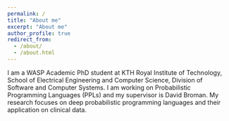 ```yaml
---
permalink: /
title: "About me"
excerpt: "About me"
author_profile: true
redirect_from: 
  - /about/
  - /about.html
---
```


I am a WASP Academic PhD student at  KTH Royal Institute of Technology, School of Electrical Engineering and Computer Science, Division of Software and Computer Systems. I am working on Probabilistic Programming Languages (PPLs) and my supervisor is David Broman. 
My research focuses on deep probabilistic programming languages and their application on clinical data.
